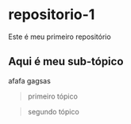 # repositorio-1
Este é meu primeiro repositório

## Aqui é meu sub-tópico

afafa gagsas

> primeiro tópico

> segundo tópico 
